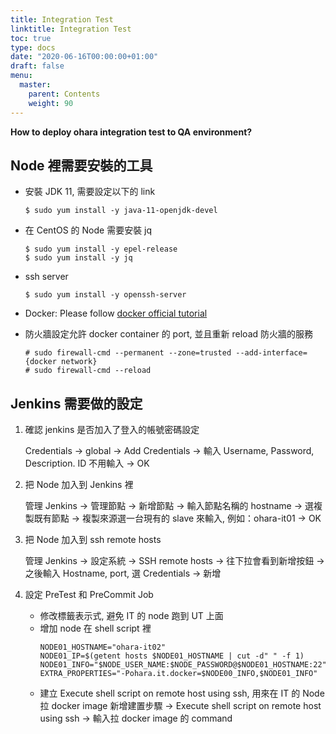 ```yaml
---
title: Integration Test
linktitle: Integration Test
toc: true
type: docs
date: "2020-06-16T00:00:00+01:00"
draft: false
menu:
  master:
    parent: Contents
    weight: 90
---
```


**How to deploy ohara integration test to QA environment?**


## Node 裡需要安裝的工具

- 安裝 JDK 11, 需要設定以下的 link

    ```console
    $ sudo yum install -y java-11-openjdk-devel
    ```

- 在 CentOS 的 Node 需要安裝 jq

    ```console
    $ sudo yum install -y epel-release
    $ sudo yum install -y jq
    ```
  
- ssh server

    ```console
    $ sudo yum install -y openssh-server
    ```

- Docker: Please follow [docker official tutorial](https://docs.docker.com/install/linux/docker-ce/centos/)

- 防火牆設定允許 docker container 的 port, 並且重新 reload 防火牆的服務

    ```console
    # sudo firewall-cmd --permanent --zone=trusted --add-interface={docker network}
    # sudo firewall-cmd --reload
    ```

## Jenkins 需要做的設定

1. 確認 jenkins 是否加入了登入的帳號密碼設定

    Credentials -> global -> Add Credentials -> 輸入 Username, Password, Description. ID 不用輸入 -> OK

1. 把 Node 加入到 Jenkins 裡

    管理 Jenkins -> 管理節點 -> 新增節點 -> 輸入節點名稱的 hostname -> 選複製既有節點 -> 複製來源選一台現有的 slave 來輸入, 例如：ohara-it01 -> OK

1. 把 Node 加入到 ssh remote hosts

    管理 Jenkins -> 設定系統 -> SSH remote hosts -> 往下拉會看到新增按鈕 -> 之後輸入 Hostname, port, 選 Credentials -> 新增

1. 設定 PreTest 和 PreCommit Job
    * 修改標籤表示式, 避免 IT 的 node 跑到 UT 上面
    * 增加 node 在 shell script 裡
        ```shell                
        NODE01_HOSTNAME="ohara-it02"
        NODE01_IP=$(getent hosts $NODE01_HOSTNAME | cut -d" " -f 1)
        NODE01_INFO="$NODE_USER_NAME:$NODE_PASSWORD@$NODE01_HOSTNAME:22"
        EXTRA_PROPERTIES="-Pohara.it.docker=$NODE00_INFO,$NODE01_INFO"
        ```
    * 建立 Execute shell script on remote host using ssh, 用來在 IT 的 Node 拉 docker image
        新增建置步驟 -> Execute shell script on remote host using ssh -> 輸入拉 docker image 的 command
